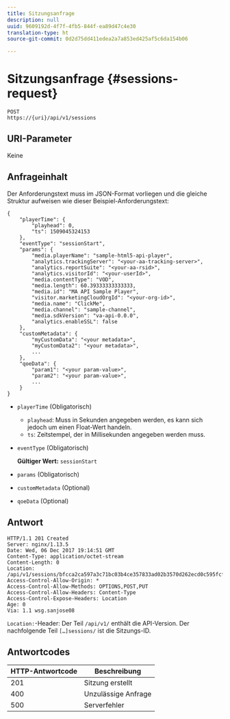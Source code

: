 ```yaml
---
title: Sitzungsanfrage
description: null
uuid: 9609192d-4f7f-4fb5-844f-ea89d47c4e30
translation-type: ht
source-git-commit: 0d2d75dd411edea2a7a853ed425af5c6da154b06

---
```



# Sitzungsanfrage {#sessions-request}

```
POST 
https://{uri}/api/v1/sessions
```

## URI-Parameter

Keine

## Anfrageinhalt

Der Anforderungstext muss im JSON-Format vorliegen und die gleiche Struktur aufweisen wie dieser Beispiel-Anforderungstext:

```
{ 
    "playerTime": { 
        "playhead": 0, 
        "ts": 1509045324153 
    }, 
    "eventType": "sessionStart", 
    "params": { 
        "media.playerName": "sample-html5-api-player", 
        "analytics.trackingServer": "<your-aa-tracking-server>", 
        "analytics.reportSuite": "<your-aa-rsid>", 
        "analytics.visitorId": "<your-userId>", 
        "media.contentType": "VOD", 
        "media.length": 60.39333333333333, 
        "media.id": "MA API Sample Player", 
        "visitor.marketingCloudOrgId": "<your-org-id>", 
        "media.name": "ClickMe", 
        "media.channel": "sample-channel", 
        "media.sdkVersion": "va-api-0.0.0", 
        "analytics.enableSSL": false 
    }, 
    "customMetadata": { 
        "myCustomData": "<your metadata>", 
        "myCustomData2": "<your metadata>", 
        ... 
    }, 
    "qoeData": { 
        "param1": "<your param-value>", 
        "param2": "<your param-value>", 
        ... 
    } 
}
```

* `playerTime` (Obligatorisch)
   * `playhead`: Muss in Sekunden angegeben werden, es kann sich jedoch um einen Float-Wert handeln.
   * `ts`: Zeitstempel, der in Millisekunden angegeben werden muss.
* `eventType` (Obligatorisch)

   **Gültiger Wert:** `sessionStart`
* `params` (Obligatorisch)
* `customMetadata` (Optional)
* `qoeData` (Optional)

## Antwort

```
HTTP/1.1 201 Created 
Server: nginx/1.13.5 
Date: Wed, 06 Dec 2017 19:14:51 GMT 
Content-Type: application/octet-stream 
Content-Length: 0 
Location: /api/v1/sessions/bfcca2ca597a3c71bc03b4ce357833ad02b3570d262ecd0c595fcf8f2ae4df58 
Access-Control-Allow-Origin: * 
Access-Control-Allow-Methods: OPTIONS,POST,PUT 
Access-Control-Allow-Headers: Content-Type 
Access-Control-Expose-Headers: Location 
Age: 0 
Via: 1.1 wsg.sanjose08
```

`Location:`-Header: Der Teil `/api/v1/` enthält die API-Version. Der nachfolgende Teil `[…]sessions/` ist die Sitzungs-ID.

## Antwortcodes

| HTTP-Antwortcode | Beschreibung |
|---|---|
| 201 | Sitzung erstellt |
| 400 | Unzulässige Anfrage |
| 500 | Serverfehler |

